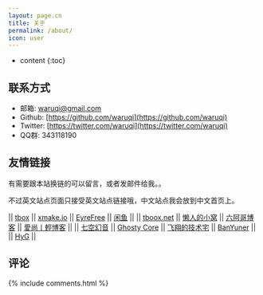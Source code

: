 ```yaml
---
layout: page.cn
title: 关于
permalink: /about/
icon: user
---
```


* content
{:toc}

## 联系方式

* 邮箱: [waruqi@gmail.com](waruqi@gmail.com)
* Github: [https://github.com/waruqi](https://github.com/waruqi)
* Twitter: [https://twitter.com/waruqi](https://twitter.com/waruqi)
* QQ群: 343118190

## 友情链接

有需要跟本站换链的可以留言，或者发邮件给我。。

不过英文站点页面只接受英文站点链接哦，中文站点我会放到中文首页上。

|| [tbox](http://github.com/waruqi/tbox)    || [xmake.io](http://www.xmake.io/cn)   || [EyreFree](http://www.eyrefree.org)          || [闲鱼](http://www.macrr.com/)                ||
|| [tboox.net](http://www.tboox.net/cn)     || [懒人的小窝](http://www.suppore.cn)  || [六阿哥博客](https://blog.6ag.cn)            || [愛尚丨輕博客](http://crackerme.github.io/)  ||
|| [七空幻音](http://www.acgxt.com)         || [Ghosty Core](http://blog.a0z.me)    || [飞翔的技术宅](http://techair.cc/)           || [BanYuner](http://www.banyuner.com)          ||
|| [HyG](https://gaohaoyang.github.io)      || 

## 评论

{% include comments.html %}
